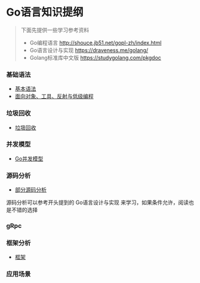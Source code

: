 Go语言知识提纲
==

> 下面先提供一些学习参考资料
> - Go编程语言 http://shouce.jb51.net/gopl-zh/index.html
> - Go语言设计与实现 https://draveness.me/golang/
> - Golang标准库中文版 https://studygolang.com/pkgdoc 

### 基础语法
- [基本语法](/Language/Golang/Go01.md)
- [面向对象、工具、反射与低级编程](/Language/Golang/Go02.md)

### 垃圾回收
- [垃圾回收](/Language/Golang/Go语言gc.md)

### 并发模型
- [Go并发模型](/Language/Golang/Go并发模型.md)

### 源码分析
- [部分源码分析](/Language/Golang/Go源码分析.md)

源码分析可以参考开头提到的 Go语言设计与实现 来学习，如果条件允许，阅读也是不错的选择

### gRpc

### 框架分析
- [框架](/Language/Golang/Go03.md)

### 应用场景